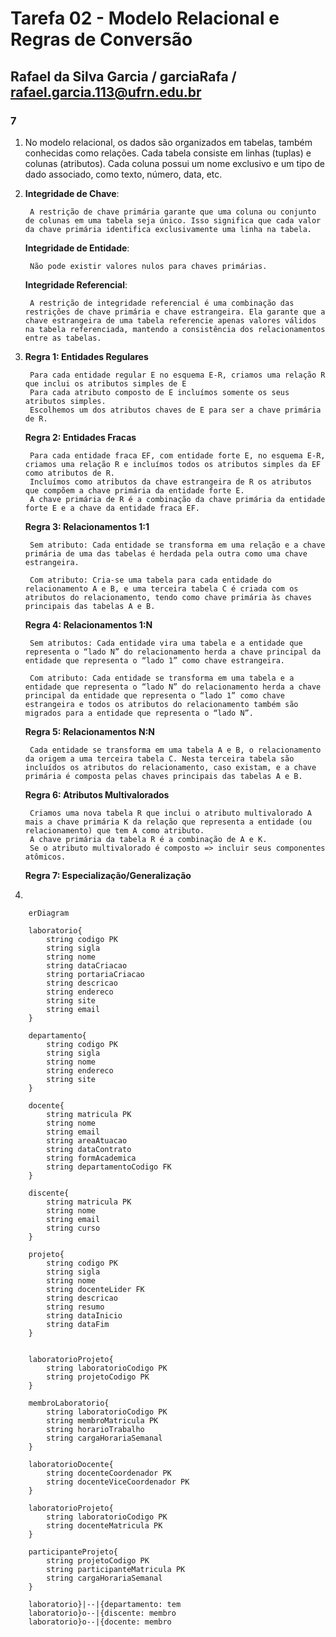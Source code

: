 # **Tarefa 02 - Modelo Relacional e Regras de Conversão**

## Rafael da Silva Garcia / garciaRafa / rafael.garcia.113@ufrn.edu.br


### **7**
1. 
    No modelo relacional, os dados são organizados em tabelas, também conhecidas como relações. Cada tabela consiste em linhas (tuplas) e colunas (atributos). Cada coluna possui um nome exclusivo e um tipo de dado associado, como texto, número, data, etc.
2. 
    **Integridade de Chave**: 
        
        A restrição de chave primária garante que uma coluna ou conjunto de colunas em uma tabela seja único. Isso significa que cada valor da chave primária identifica exclusivamente uma linha na tabela.

    **Integridade de Entidade**: 
        
        Não pode existir valores nulos para chaves primárias.

    **Integridade Referencial**: 
        
        A restrição de integridade referencial é uma combinação das restrições de chave primária e chave estrangeira. Ela garante que a chave estrangeira de uma tabela referencie apenas valores válidos na tabela referenciada, mantendo a consistência dos relacionamentos entre as tabelas.
3. 
    **Regra 1: Entidades Regulares**
    
        Para cada entidade regular E no esquema E-R, criamos uma relação R que inclui os atributos simples de E
        Para cada atributo composto de E incluímos somente os seus atributos simples.
        Escolhemos um dos atributos chaves de E para ser a chave primária de R.

    **Regra 2: Entidades Fracas**

        Para cada entidade fraca EF, com entidade forte E, no esquema E-R, criamos uma relação R e incluímos todos os atributos simples da EF como atributos de R.
        Incluímos como atributos da chave estrangeira de R os atributos que compõem a chave primária da entidade forte E.
        A chave primária de R é a combinação da chave primária da entidade forte E e a chave da entidade fraca EF.

    **Regra 3: Relacionamentos 1:1**

        Sem atributo: Cada entidade se transforma em uma relação e a chave primária de uma das tabelas é herdada pela outra como uma chave estrangeira.

        Com atributo: Cria-se uma tabela para cada entidade do relacionamento A e B, e uma terceira tabela C é criada com os atributos do relacionamento, tendo como chave primária às chaves principais das tabelas A e B.

    **Regra 4: Relacionamentos 1:N**

        Sem atributos: Cada entidade vira uma tabela e a entidade que representa o “lado N” do relacionamento herda a chave principal da entidade que representa o “lado 1” como chave estrangeira.

        Com atributo: Cada entidade se transforma em uma tabela e a entidade que representa o “lado N” do relacionamento herda a chave principal da entidade que representa o “lado 1” como chave estrangeira e todos os atributos do relacionamento também são migrados para a entidade que representa o “lado N”.

    **Regra 5: Relacionamentos N:N**

        Cada entidade se transforma em uma tabela A e B, o relacionamento da origem a uma terceira tabela C. Nesta terceira tabela são incluídos os atributos do relacionamento, caso existam, e a chave primária é composta pelas chaves principais das tabelas A e B.

    **Regra 6: Atributos Multivalorados**

        Criamos uma nova tabela R que inclui o atributo multivalorado A mais a chave primária K da relação que representa a entidade (ou relacionamento) que tem A como atributo.
        A chave primária da tabela R é a combinação de A e K.
        Se o atributo multivalorado é composto => incluir seus componentes atômicos.

    **Regra 7: Especialização/Generalização**

4. 
```mermaid
    erDiagram
    
    laboratorio{
        string codigo PK
        string sigla
        string nome
        string dataCriacao
        string portariaCriacao
        string descricao
        string endereco
        string site
        string email
    }

    departamento{
        string codigo PK
        string sigla
        string nome
        string endereco
        string site
    }

    docente{
        string matricula PK
        string nome
        string email
        string areaAtuacao
        string dataContrato
        string formAcademica
        string departamentoCodigo FK
    }

    discente{
        string matricula PK 
        string nome
        string email
        string curso
    }

    projeto{
        string codigo PK
        string sigla
        string nome
        string docenteLider FK
        string descricao
        string resumo
        string dataInicio
        string dataFim
    }


    laboratorioProjeto{
        string laboratorioCodigo PK
        string projetoCodigo PK
    }

    membroLaboratorio{
        string laboratorioCodigo PK
        string membroMatricula PK
        string horarioTrabalho
        string cargaHorariaSemanal
    }

    laboratorioDocente{
        string docenteCoordenador PK
        string docenteViceCoordenador PK
    }

    laboratorioProjeto{
        string laboratorioCodigo PK 
        string docenteMatricula PK
    }

    participanteProjeto{
        string projetoCodigo PK
        string participanteMatricula PK
        string cargaHorariaSemanal
    }

    laboratorio}|--|{departamento: tem
    laboratorio}o--|{discente: membro
    laboratorio}o--|{docente: membro





       



        

